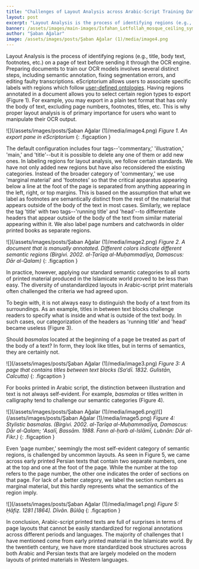```yaml
---
title: "Challenges of Layout Analysis across Arabic-Script Training Data"
layout: post
excerpt: "Layout Analysis is the process of identifying regions (e.g., title, body text, footnotes, etc.) on a page of text before sending it through the OCR engine. Preparing documents to train our OCR models involves several distinct steps, including semantic annotation, fixing segmentation errors, and editing faulty transcriptions. eScriptorium allows users to associate specific labels with regions..."
banner: /assets/images/main-images/Isfahan_Lotfollah_mosque_ceiling_symmetric_narrow_border.png
author: "Şaban Ağalar"
image: /assets/images/posts/Şaban Ağalar (1)/media/image4.png
---
```


Layout Analysis is the process of identifying regions (e.g., title, body text, footnotes, etc.) on a page of text before sending it through the OCR engine. Preparing documents to train our OCR models involves several distinct steps, including semantic annotation, fixing segmentation errors, and editing faulty transcriptions. eScriptorium allows users to associate specific labels with regions which follow [user-defined ontologies](https://lectaurep.hypotheses.org/documentation/escriptorium-tutorial-en). Having regions annotated in a document allows you to select certain region types to export (Figure 1). For example, you may export in a plain text format that has only the body of text, excluding page numbers, footnotes, titles, etc. This is why proper layout analysis is of primary importance for users who want to manipulate their OCR output.



![](/assets/images/posts/Şaban Ağalar (1)/media/image4.png)
*Figure 1. An export pane in eScriptorium*
{: .figcaption }



The default configuration includes four tags--'commentary,' 'illustration,' 'main,' and 'title'--but it is possible to delete any one of them or add new ones. In labeling regions for layout analysis, we follow certain standards. We have not only added new regions but have also reconsidered the existing categories. Instead of the broader category of 'commentary,' we use 'marginal material' and 'footnotes' so that the critical apparatus appearing below a line at the foot of the page is separated from anything appearing in the left, right, or top margins. This is based on the assumption that what we label as footnotes are semantically distinct from the rest of the material that appears outside of the body of the text in most cases. Similarly, we replace the tag 'title' with two tags--'running title' and 'head'--to differentiate headers that appear outside of the body of the text from similar material appearing within it. We also label page numbers and catchwords in older printed books as separate regions.



![](/assets/images/posts/Şaban Ağalar (1)/media/image2.png)
*Figure 2. A document that is manually annotated. Different colors indicate different semantic regions (Birgivi. 2002. al-Ṭarīqa al-Muḥammadīya, Damascus: Dār al-Qalam)*
{: .figcaption }



In practice, however, applying our standard semantic categories to all sorts of printed material produced in the Islamicate world proved to be less than easy. The diversity of unstandardized layouts in Arabic-script print materials often challenged the criteria we had agreed upon.



To begin with, it is not always easy to distinguish the body of a text from its surroundings. As an example, titles in between text blocks challenge readers to specify what is inside and what is outside of the text body. In such cases, our categorization of the headers as 'running title' and 'head' became useless (Figure 3).



Should *basmalas* located at the beginning of a page be treated as part of the body of a text? In form, they look like titles, but in terms of semantics, they are certainly not.



![](/assets/images/posts/Şaban Ağalar (1)/media/image3.png)
*Figure 3: A page that contains titles between text blocks (Saʻdī. 1832. Gulistān, Calcutta)*
{: .figcaption }



For books printed in Arabic script, the distinction between illustration and text is not always self-evident. For example, *basmalas* or titles written in calligraphy tend to challenge our semantic categories (Figure 4).



![](/assets/images/posts/Şaban Ağalar (1)/media/image6.png)![](/assets/images/posts/Şaban Ağalar (1)/media/image5.png)
*Figure 4: Stylistic basmalas. (Birgivi. 2002. al-Ṭarīqa al-Muḥammadīya, Damascus: Dār al-Qalam; ʻAsalī, Bassām. 1988. Fann al-ḥarb al-Islāmī, Lubnān: Dār al-Fikr.)*
{: .figcaption }



Even 'page number,' seemingly the most self-evident category of semantic regions, is challenged by uncommon layouts. As seen in Figure 5, we came across early printed Persian texts that contain two separate numbers, one at the top and one at the foot of the page. While the number at the top refers to the page number, the other one indicates the order of sections on that page. For lack of a better category, we label the section numbers as marginal material, but this hardly represents what the semantics of the region imply.



![](/assets/images/posts/Şaban Ağalar (1)/media/image1.png)
*Figure 5: Ḥāfiẓ. 1281 \[1864\]. Dīvān. Būlāq*
{: .figcaption }



In conclusion, Arabic-script printed texts are full of surprises in terms of page layouts that cannot be easily standardized for regional annotations across different periods and languages. The majority of challenges that I have mentioned come from early printed material in the Islamicate world. By the twentieth century, we have more standardized book structures across both Arabic and Persian texts that are largely modeled on the modern layouts of printed materials in Western languages.

